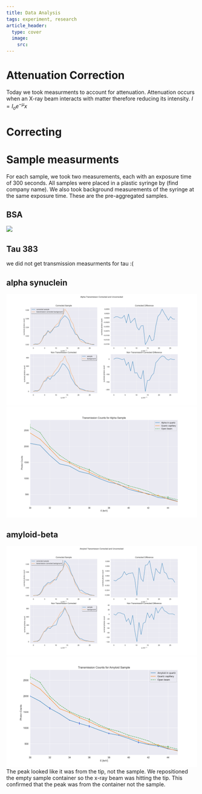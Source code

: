 ```yaml
---
title: Data Analysis 
tags: experiment, research 
article_header:
  type: cover
  image:
    src: 
---
```


# Attenuation Correction

Today we took measurments to account for attenuation. Attenuation occurs when an X-ray beam interacts with matter therefore reducing its intensity.
$I=I_oe^{-\mu}{x}$


# Correcting 

# Sample measurments 
For each sample, we took two measurements, each with an exposure time of 300 seconds. All samples were placed in a plastic syringe by (find company name). We also took background measurements of the syringe at the same exposure time. These are the pre-aggregated samples. 

## BSA
<img src="/files/bsacorrecteduncorrected.png">

## Tau 383
we did not get transmission measurments for tau :( 

## alpha synuclein 
<img src="/files/alphatransmission.png">
<img src="/files/transmission_alpha.png">


## amyloid-beta
<img src="/files/amyloidtransmission.png">
<img src="/files/transamyloid.png">
The peak looked like it was from the tip, not the sample. We repositioned the empty sample container so the x-ray beam was hitting the tip. This confirmed that the peak was from the container not the sample. 



